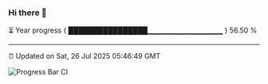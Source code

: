 ### Hi there 👋

⏳ Year progress { ████████████████▁▁▁▁▁▁▁▁▁▁▁▁▁▁ } 56.50 %

---

⏰ Updated on Sat, 26 Jul 2025 05:46:49 GMT

![Progress Bar CI](https://github.com/IshwaranRudhara/GIT-ACTION/workflows/Progress%20Bar%20CI/badge.svg)
